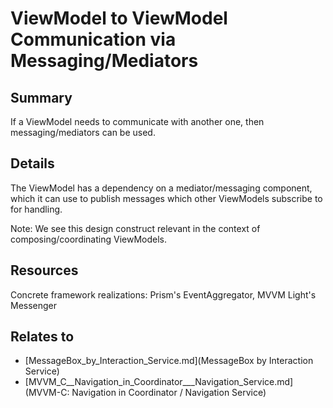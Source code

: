 # ViewModel to ViewModel Communication via Messaging/Mediators

## Summary
If a ViewModel needs to communicate with another one, then messaging/mediators can be used.

## Details
The ViewModel has a dependency on a mediator/messaging component, which it can use to publish messages which other ViewModels subscribe to for handling.

Note: We see this design construct relevant in the context of composing/coordinating ViewModels.

## Resources
Concrete framework realizations: Prism's EventAggregator, MVVM Light's Messenger


## Relates to

* [MessageBox_by_Interaction_Service.md](MessageBox by Interaction Service)
* [MVVM_C__Navigation_in_Coordinator___Navigation_Service.md](MVVM-C: Navigation in Coordinator / Navigation Service)
